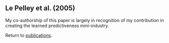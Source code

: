 ## Le Pelley et al. (2005)

My co-authorship of this paper is largely in recognition of my contribution in creating the learned predictiveness mini-industry. 

Return to [publications](publications.md).

